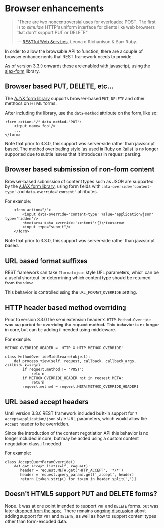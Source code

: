 # Browser enhancements

> "There are two noncontroversial uses for overloaded POST.  The first is to *simulate* HTTP's uniform interface for clients like web browsers that don't support PUT or DELETE"
>
> &mdash; [RESTful Web Services][cite], Leonard Richardson & Sam Ruby.

In order to allow the browsable API to function, there are a couple of browser enhancements that REST framework needs to provide.

As of version 3.3.0 onwards these are enabled with javascript, using the [ajax-form][ajax-form] library.

## Browser based PUT, DELETE, etc...

The [AJAX form library][ajax-form] supports browser-based `PUT`, `DELETE` and other methods on HTML forms.

After including the library, use the `data-method` attribute on the form, like so:

    <form action="/" data-method="PUT">
        <input name='foo'/>
        ...
    </form>

Note that prior to 3.3.0, this support was server-side rather than javascript based. The method overloading style (as used in [Ruby on Rails][rails]) is no longer supported due to subtle issues that it introduces in request parsing.

## Browser based submission of non-form content

Browser-based submission of content types such as JSON are supported by the [AJAX form library][ajax-form], using form fields with `data-override='content-type'` and `data-override='content'` attributes.

For example:

        <form action="/">
            <input data-override='content-type' value='application/json' type='hidden'/>
            <textarea data-override='content'>{}</textarea>
            <input type="submit"/>
        </form>

Note that prior to 3.3.0, this support was server-side rather than javascript based.

## URL based format suffixes

REST framework can take `?format=json` style URL parameters, which can be a
useful shortcut for determining which content type should be returned from
the view.

This behavior is controlled using the `URL_FORMAT_OVERRIDE` setting.

## HTTP header based method overriding

Prior to version 3.3.0 the semi extension header `X-HTTP-Method-Override` was supported for overriding the request method. This behavior is no longer in core, but can be adding if needed using middleware.

For example:

    METHOD_OVERRIDE_HEADER = 'HTTP_X_HTTP_METHOD_OVERRIDE'

    class MethodOverrideMiddleware(object):
        def process_view(self, request, callback, callback_args, callback_kwargs):
            if request.method != 'POST':
                return
            if METHOD_OVERRIDE_HEADER not in request.META:
                return
            request.method = request.META[METHOD_OVERRIDE_HEADER]

## URL based accept headers

Until version 3.3.0 REST framework included built-in support for `?accept=application/json` style URL parameters, which would allow the `Accept` header to be overridden.

Since the introduction of the content negotiation API this behavior is no longer included in core, but may be added using a custom content negotiation class, if needed.

For example:

    class AcceptQueryParamOverride()
        def get_accept_list(self, request):
           header = request.META.get('HTTP_ACCEPT', '*/*')
           header = request.query_params.get('_accept', header)
           return [token.strip() for token in header.split(',')]

## Doesn't HTML5 support PUT and DELETE forms?

Nope.  It was at one point intended to support `PUT` and `DELETE` forms, but
was later [dropped from the spec][html5].  There remains
[ongoing discussion][put_delete] about adding support for `PUT` and `DELETE`,
as well as how to support content types other than form-encoded data.

[cite]: https://www.amazon.com/RESTful-Web-Services-Leonard-Richardson/dp/0596529260
[ajax-form]: https://github.com/encode/ajax-form
[rails]: https://guides.rubyonrails.org/form_helpers.html#how-do-forms-with-put-or-delete-methods-work
[html5]: https://www.w3.org/TR/html5-diff/#changes-2010-06-24
[put_delete]: http://amundsen.com/examples/put-delete-forms/
